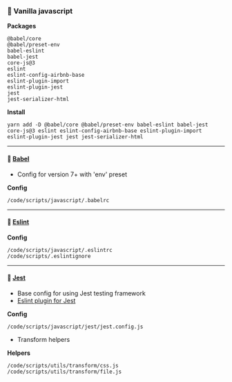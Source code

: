 ### &#128640; Vanilla javascript

**Packages**

    @babel/core
    @babel/preset-env
    babel-eslint
    babel-jest
    core-js@3
    eslint
    eslint-config-airbnb-base
    eslint-plugin-import
    eslint-plugin-jest
    jest
    jest-serializer-html

**Install**

    yarn add -D @babel/core @babel/preset-env babel-eslint babel-jest core-js@3 eslint eslint-config-airbnb-base eslint-plugin-import eslint-plugin-jest jest jest-serializer-html

---

#### &#128640; [Babel](https://babeljs.io)

-   Config for version 7+ with 'env' preset

**Config**

    /code/scripts/javascript/.babelrc

---

#### &#128640; [Eslint](https://eslint.org/)

**Config**

    /code/scripts/javascript/.eslintrc
    /code/scripts/.eslintignore

---

#### &#128640; [Jest](https://jestjs.io/)

-   Base config for using Jest testing framework
-   [Eslint plugin for Jest](https://github.com/jest-community/eslint-plugin-jest)

**Config**

    /code/scripts/javascript/jest/jest.config.js

-   Transform helpers

**Helpers**

    /code/scripts/utils/transform/css.js
    /code/scripts/utils/transform/file.js
